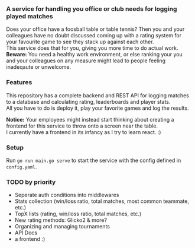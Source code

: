 ### A service for handling you office or club needs for logging played matches
Does your office have a foosball table or table tennis?
Then you and your colleagues have no doubt discussed coming up with a rating system for your favourite game to see they stack up against each other. \
This service does that for you, giving you more time to do actual work. \
**Beware:** You need a healthy work environment, or else ranking your you and your colleagues on any measure might lead to people feeling inadeqaute or unwelcome.

### Features
This repository has a complete backend and REST API for logging matches to a database and calculating rating, leaderboards and player stats. \
All you have to do is deploy it, play your favorite games and log the results. 

**Notice:** Your employees might instead start thinking about creating a frontend for this service to throw onto a screen near the table. \
I currently have a frontend in its infancy as I try to learn react. :)

### Setup
Run <code>go run main.go serve</code> to start the service with the config defined in <code>config.yaml</code>.

### TODO by priority
- Seperate auth conditions into middlewares
- Stats collection (win/loss ratio, total matches, most common teammate, etc.)
- TopX lists (rating, win/loss ratio, total matches, etc.)
- New rating methods: Glicko2 & more?
- Organizing and managing tournaments  
- API Docs
- a frontend :)
